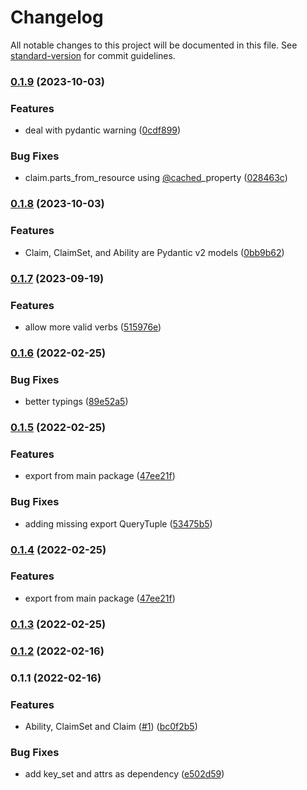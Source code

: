 # Changelog

All notable changes to this project will be documented in this file. See [standard-version](https://github.com/conventional-changelog/standard-version) for commit guidelines.

### [0.1.9](https://github.com/eturino/claims.py/compare/v0.1.8...v0.1.9) (2023-10-03)


### Features

* deal with pydantic warning ([0cdf899](https://github.com/eturino/claims.py/commit/0cdf899a0c3ea7bfe91fac5f621e7edcc3cb0d4b))


### Bug Fixes

* claim.parts_from_resource using [@cached](https://github.com/cached)_property ([028463c](https://github.com/eturino/claims.py/commit/028463c4657575031c9a148384094f633b4d6dc3))

### [0.1.8](https://github.com/eturino/claims.py/compare/v0.1.7...v0.1.8) (2023-10-03)


### Features

* Claim, ClaimSet, and Ability are Pydantic v2 models ([0bb9b62](https://github.com/eturino/claims.py/commit/0bb9b62b95bba99973c07f204c0ab002c65ea93c))

### [0.1.7](https://github.com/eturino/claims.py/compare/v0.1.6...v0.1.7) (2023-09-19)


### Features

* allow more valid verbs ([515976e](https://github.com/eturino/claims.py/commit/515976ee07b592fe0359f9c08649ebe44146d8db))

### [0.1.6](https://github.com/eturino/claims.py/compare/v0.1.5...v0.1.6) (2022-02-25)


### Bug Fixes

* better typings ([89e52a5](https://github.com/eturino/claims.py/commit/89e52a54c47cc0356d1e8ce2c077230583d8dad1))

### [0.1.5](https://github.com/eturino/claims.py/compare/v0.1.3...v0.1.5) (2022-02-25)


### Features

* export from main package ([47ee21f](https://github.com/eturino/claims.py/commit/47ee21fbde86641013210a65dda3ee2ca3f1a83a))


### Bug Fixes

* adding missing export QueryTuple ([53475b5](https://github.com/eturino/claims.py/commit/53475b5cb3c76887671b6ef91d878e27e257685d))

### [0.1.4](https://github.com/eturino/claims.py/compare/v0.1.3...v0.1.4) (2022-02-25)


### Features

* export from main package ([47ee21f](https://github.com/eturino/claims.py/commit/47ee21fbde86641013210a65dda3ee2ca3f1a83a))

### [0.1.3](https://github.com/eturino/claims.py/compare/v0.1.2...v0.1.3) (2022-02-25)

### [0.1.2](https://github.com/eturino/claims.py/compare/v0.1.1...v0.1.2) (2022-02-16)

### 0.1.1 (2022-02-16)


### Features

* Ability, ClaimSet and Claim ([#1](https://github.com/eturino/claims.py/issues/1)) ([bc0f2b5](https://github.com/eturino/claims.py/commit/bc0f2b5c19a6f3b30a5355d127bff7fa4a7f27b0))


### Bug Fixes

* add key_set and attrs as dependency ([e502d59](https://github.com/eturino/claims.py/commit/e502d59cf58b2a14d179e5d44c00c9d0ebdb00b6))
